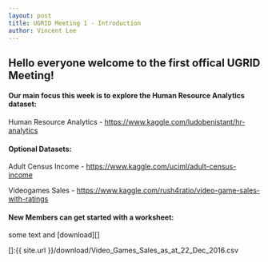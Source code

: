 ```yaml
---
layout: post
title: UGRID Meeting 1 - Introduction
author: Vincent Lee
---
```


## Hello everyone welcome to the first offical UGRID Meeting! 

#### Our main focus this week is to explore the Human Resource Analytics dataset:

Human Resource Analytics - <https://www.kaggle.com/ludobenistant/hr-analytics>

#### Optional Datasets:

Adult Census Income - <https://www.kaggle.com/uciml/adult-census-income>

Videogames Sales - <https://www.kaggle.com/rush4ratio/video-game-sales-with-ratings>

#### New Members can get started with a worksheet:

some text and [download][]

[]:{{ site.url }}/download/Video_Games_Sales_as_at_22_Dec_2016.csv
